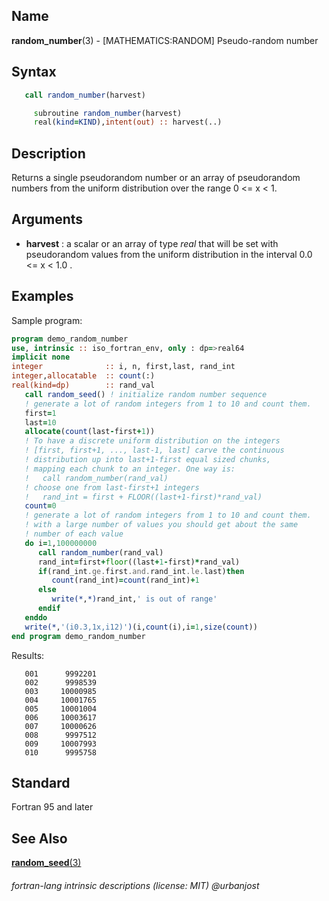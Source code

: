 ## __Name__

__random\_number__(3) - \[MATHEMATICS:RANDOM\] Pseudo-random number

## __Syntax__
```fortran
   call random_number(harvest)

     subroutine random_number(harvest)
     real(kind=KIND),intent(out) :: harvest(..)
```
## __Description__

Returns a single pseudorandom number or an array of pseudorandom numbers
from the uniform distribution over the range 0 \<= x \< 1.

## __Arguments__

  - __harvest__
    : a scalar or an array of type _real_ that will be set with
    pseudorandom values from the uniform distribution in the interval
    0.0 <= x < 1.0 .

## __Examples__

Sample program:

```fortran
program demo_random_number
use, intrinsic :: iso_fortran_env, only : dp=>real64
implicit none
integer              :: i, n, first,last, rand_int
integer,allocatable  :: count(:)
real(kind=dp)        :: rand_val
   call random_seed() ! initialize random number sequence
   ! generate a lot of random integers from 1 to 10 and count them.
   first=1
   last=10
   allocate(count(last-first+1))
   ! To have a discrete uniform distribution on the integers 
   ! [first, first+1, ..., last-1, last] carve the continuous
   ! distribution up into last+1-first equal sized chunks, 
   ! mapping each chunk to an integer. One way is:
   !   call random_number(rand_val)
   ! choose one from last-first+1 integers
   !   rand_int = first + FLOOR((last+1-first)*rand_val)
   count=0
   ! generate a lot of random integers from 1 to 10 and count them.
   ! with a large number of values you should get about the same
   ! number of each value
   do i=1,100000000
      call random_number(rand_val)
      rand_int=first+floor((last+1-first)*rand_val)
      if(rand_int.ge.first.and.rand_int.le.last)then
         count(rand_int)=count(rand_int)+1
      else
         write(*,*)rand_int,' is out of range'
      endif
   enddo
   write(*,'(i0.3,1x,i12)')(i,count(i),i=1,size(count))
end program demo_random_number
```
  Results:
```text
   001      9992201
   002      9998539
   003     10000985
   004     10001765
   005     10001004
   006     10003617
   007     10000626
   008      9997512
   009     10007993
   010      9995758
```
## __Standard__

Fortran 95 and later

## __See Also__

[__random\_seed__(3)](RANDOM_SEED)

###### fortran-lang intrinsic descriptions (license: MIT) @urbanjost
